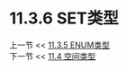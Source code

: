# 11.3.6 SET类型  

上一节 << [11.3.5 ENUM类型](../05/The%20ENUM%20Type.md)  
下一节 << [11.4 空间类型](../../04/Spatial%20Data%20Types.md)